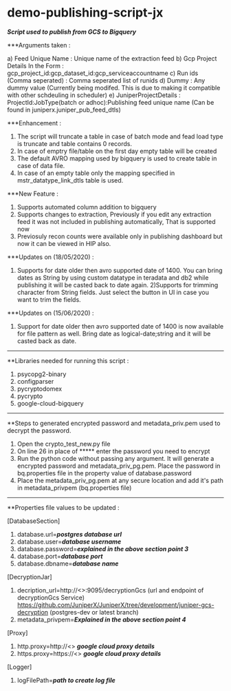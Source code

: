 # demo-publishing-script-jx

***Script used to publish from GCS to Bigquery***

***Arguments taken :
  
  a) Feed Unique Name : Unique name of the extraction feed
  b) Gcp Project Details In the Form :  gcp_project_id:gcp_dataset_id:gcp_serviceaccountname
  c) Run ids (Comma seperated) : Comma seperated list of runids
  d) Dummy : Any dummy value (Currently being modifed. This is due to making it compatible with other schdeuling in scheduler)
  e) JuniperProjectDetails : ProjectId:JobType(batch or adhoc):Publishing feed unique name (Can be found in juniperx.juniper_pub_feed_dtls)

***Enhancement :

  1) The script will truncate a table in case of batch mode and fead load type is truncate and table contains 0 records.
  2) In case of emptry file/table on the first day empty table will be created
  3) The default AVRO mapping used by bigquery is used to create table in case of data file.
  4) In case of an empty table only the mapping specified in mstr_datatype_link_dtls table is used.
  
  ***New Feature :
  
  1) Supports automated column addition to bigquery
  2) Supports changes to extraction, Previously if you edit any extraction feed it was not included in publishing automatically, That is supported now
  3) Previosuly recon counts were available only in publishing dashboard but now it can be viewed in HIP also.
  
  ***Updates on (18/05/2020) :
  
  1) Supports for date older then avro supported date of 1400. You can bring dates as String by using custom datatype in teradata and db2 while publishing it will be casted back to date again.
  2)Supports for trimming character from String fields. Just select the button in UI in case you want to trim the fields.
  
  ***Updates on (15/06/2020) :
  1) Support for date older then avro supported date of 1400 is now available for file pattern as well. Bring date as logical-date;string and it will be casted back as date.
  
  ----------------------------------------------------------------
  
  **Libraries needed for running this script :
  
1)  psycopg2-binary
2)  configparser
3)  pycryptodomex
4)  pycrypto
5)  google-cloud-bigquery

  -----------------------------------------------------------------
  
  **Steps to generated encrypted password and metadata_priv.pem used to decrypt the password.
  
  1) Open the crypto_test_new.py file
  2) On line 26 in place of ***** enter the password you need to encrypt
  3) Run the python code without passing any argument. It will generate a encrypted password and metadata_priv_pg.pem. Place the password in bq.properties file in the property value of database.password
  4) Place the metadata_priv_pg.pem at any secure location and add it's path in metadata_privpem (bq.properties file)
  
  
  ----------------------------------------------------------------
  
  **Properties file values to be updated :
  
[DatabaseSection]
1)  database.url=***postgres database url***
2)  database.user=***database username***
3)  database.password=***explained in the above section point 3***
4)  database.port=***database port***
5)  database.dbname=***database name***

[DecryptionJar]
1)  decription_url=http://<<servername>>:9095/decryptionGcs (url and endpoint of decryptionGcs Service) https://github.com/JuniperX/JuniperX/tree/development/juniper-gcs-decryption (postgres-dev or latest branch)
2)  metadata_privpem=***Explained in the above section point 4***

[Proxy]
1)  http.proxy=http://<<proxy if any>> ***google cloud proxy details***
2)  https.proxy=https://<<proxy if any>> ***google cloud proxy details***
  
[Logger]
1)  logFilePath=***path to create log file***
